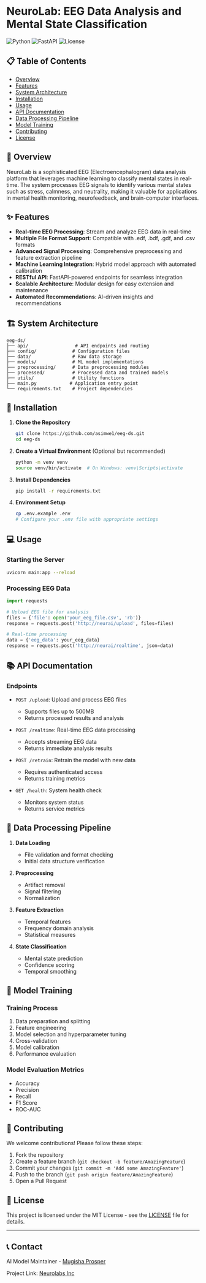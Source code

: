 # NeuroLab: EEG Data Analysis and Mental State Classification

![Python](https://img.shields.io/badge/Python-3.8%2B-blue)
![FastAPI](https://img.shields.io/badge/FastAPI-Latest-green)
![License](https://img.shields.io/badge/License-MIT-yellow)

## 📋 Table of Contents
- [Overview](#overview)
- [Features](#features)
- [System Architecture](#system-architecture)
- [Installation](#installation)
- [Usage](#usage)
- [API Documentation](#api-documentation)
- [Data Processing Pipeline](#data-processing-pipeline)
- [Model Training](#model-training)
- [Contributing](#contributing)
- [License](#license)

## 🔭 Overview

NeuroLab is a sophisticated EEG (Electroencephalogram) data analysis platform that leverages machine learning to classify mental states in real-time. The system processes EEG signals to identify various mental states such as stress, calmness, and neutrality, making it valuable for applications in mental health monitoring, neurofeedback, and brain-computer interfaces.

## ✨ Features

- **Real-time EEG Processing**: Stream and analyze EEG data in real-time
- **Multiple File Format Support**: Compatible with .edf, .bdf, .gdf, and .csv formats
- **Advanced Signal Processing**: Comprehensive preprocessing and feature extraction pipeline
- **Machine Learning Integration**: Hybrid model approach with automated calibration
- **RESTful API**: FastAPI-powered endpoints for seamless integration
- **Scalable Architecture**: Modular design for easy extension and maintenance
- **Automated Recommendations**: AI-driven insights and recommendations

## 🏗 System Architecture

```
eeg-ds/
├── api/                 # API endpoints and routing
├── config/             # Configuration files
├── data/               # Raw data storage
├── models/             # ML model implementations
├── preprocessing/      # Data preprocessing modules
├── processed/          # Processed data and trained models
├── utils/              # Utility functions
├── main.py            # Application entry point
└── requirements.txt    # Project dependencies
```

## 🚀 Installation

1. **Clone the Repository**
   ```bash
   git clone https://github.com/asimwe1/eeg-ds.git
   cd eeg-ds
   ```

2. **Create a Virtual Environment** (Optional but recommended)
   ```bash
   python -m venv venv
   source venv/bin/activate  # On Windows: venv\Scripts\activate
   ```

3. **Install Dependencies**
   ```bash
   pip install -r requirements.txt
   ```

4. **Environment Setup**
   ```bash
   cp .env.example .env
   # Configure your .env file with appropriate settings
   ```

## 💻 Usage

### Starting the Server
```bash
uvicorn main:app --reload
```

### Processing EEG Data
```python
import requests

# Upload EEG file for analysis
files = {'file': open('your_eeg_file.csv', 'rb')}
response = requests.post('http://neurai/upload', files=files)

# Real-time processing
data = {'eeg_data': your_eeg_data}
response = requests.post('http://neurai/realtime', json=data)
```

## 📚 API Documentation

### Endpoints

- `POST /upload`: Upload and process EEG files
  - Supports files up to 500MB
  - Returns processed results and analysis

- `POST /realtime`: Real-time EEG data processing
  - Accepts streaming EEG data
  - Returns immediate analysis results

- `POST /retrain`: Retrain the model with new data
  - Requires authenticated access
  - Returns training metrics

- `GET /health`: System health check
  - Monitors system status
  - Returns service metrics

## 🔄 Data Processing Pipeline

1. **Data Loading**
   - File validation and format checking
   - Initial data structure verification

2. **Preprocessing**
   - Artifact removal
   - Signal filtering
   - Normalization

3. **Feature Extraction**
   - Temporal features
   - Frequency domain analysis
   - Statistical measures

4. **State Classification**
   - Mental state prediction
   - Confidence scoring
   - Temporal smoothing

## 🧠 Model Training

### Training Process
1. Data preparation and splitting
2. Feature engineering
3. Model selection and hyperparameter tuning
4. Cross-validation
5. Model calibration
6. Performance evaluation

### Model Evaluation Metrics
- Accuracy
- Precision
- Recall
- F1 Score
- ROC-AUC

## 🤝 Contributing

We welcome contributions! Please follow these steps:

1. Fork the repository
2. Create a feature branch (`git checkout -b feature/AmazingFeature`)
3. Commit your changes (`git commit -m 'Add some AmazingFeature'`)
4. Push to the branch (`git push origin feature/AmazingFeature`)
5. Open a Pull Request

## 📄 License

This project is licensed under the MIT License - see the [LICENSE](LICENSE) file for details.

---

## 📞 Contact

AI Model Maintainer - [Mugisha Prosper](mailto:polo1.mugisha@gmail.com)

Project Link: [Neurolabs Inc](https://github.com/asimwe1/eeg-ds)